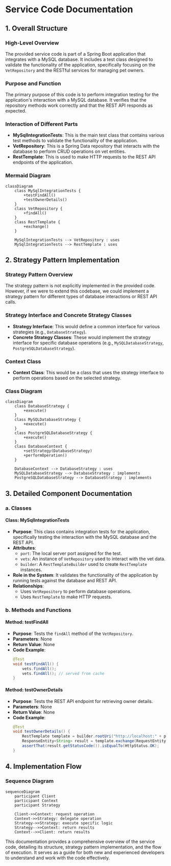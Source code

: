 # Service Code Documentation

## 1. Overall Structure

### High-Level Overview
The provided service code is part of a Spring Boot application that integrates with a MySQL database. It includes a test class designed to validate the functionality of the application, specifically focusing on the `VetRepository` and the RESTful services for managing pet owners.

### Purpose and Function
The primary purpose of this code is to perform integration testing for the application's interaction with a MySQL database. It verifies that the repository methods work correctly and that the REST API responds as expected.

### Interaction of Different Parts
- **MySqlIntegrationTests**: This is the main test class that contains various test methods to validate the functionality of the application.
- **VetRepository**: This is a Spring Data repository that interacts with the database to perform CRUD operations on vet entities.
- **RestTemplate**: This is used to make HTTP requests to the REST API endpoints of the application.

### Mermaid Diagram
```mermaid
classDiagram
    class MySqlIntegrationTests {
        +testFindAll()
        +testOwnerDetails()
    }
    class VetRepository {
        +findAll()
    }
    class RestTemplate {
        +exchange()
    }
    
    MySqlIntegrationTests --> VetRepository : uses
    MySqlIntegrationTests --> RestTemplate : uses
```

## 2. Strategy Pattern Implementation

### Strategy Pattern Overview
The strategy pattern is not explicitly implemented in the provided code. However, if we were to extend this codebase, we could implement a strategy pattern for different types of database interactions or REST API calls.

### Strategy Interface and Concrete Strategy Classes
- **Strategy Interface**: This would define a common interface for various strategies (e.g., `DatabaseStrategy`).
- **Concrete Strategy Classes**: These would implement the strategy interface for specific database operations (e.g., `MySQLDatabaseStrategy`, `PostgreSQLDatabaseStrategy`).

### Context Class
- **Context Class**: This would be a class that uses the strategy interface to perform operations based on the selected strategy.

### Class Diagram
```mermaid
classDiagram
    class DatabaseStrategy {
        +execute()
    }
    class MySQLDatabaseStrategy {
        +execute()
    }
    class PostgreSQLDatabaseStrategy {
        +execute()
    }
    class DatabaseContext {
        +setStrategy(DatabaseStrategy)
        +performOperation()
    }

    DatabaseContext --> DatabaseStrategy : uses
    MySQLDatabaseStrategy --> DatabaseStrategy : implements
    PostgreSQLDatabaseStrategy --> DatabaseStrategy : implements
```

## 3. Detailed Component Documentation

### a. Classes

#### Class: MySqlIntegrationTests
- **Purpose**: This class contains integration tests for the application, specifically testing the interaction with the MySQL database and the REST API.
- **Attributes**:
  - `port`: The local server port assigned for the test.
  - `vets`: An instance of `VetRepository` used to interact with the vet data.
  - `builder`: A `RestTemplateBuilder` used to create `RestTemplate` instances.
- **Role in the System**: It validates the functionality of the application by running tests against the database and REST API.
- **Relationships**: 
  - Uses `VetRepository` to perform database operations.
  - Uses `RestTemplate` to make HTTP requests.

### b. Methods and Functions

#### Method: testFindAll
- **Purpose**: Tests the `findAll` method of the `VetRepository`.
- **Parameters**: None
- **Return Value**: None
- **Code Example**:
  ```java
  @Test
  void testFindAll() {
      vets.findAll();
      vets.findAll(); // served from cache
  }
  ```

#### Method: testOwnerDetails
- **Purpose**: Tests the REST API endpoint for retrieving owner details.
- **Parameters**: None
- **Return Value**: None
- **Code Example**:
  ```java
  @Test
  void testOwnerDetails() {
      RestTemplate template = builder.rootUri("http://localhost:" + port).build();
      ResponseEntity<String> result = template.exchange(RequestEntity.get("/owners/1").build(), String.class);
      assertThat(result.getStatusCode()).isEqualTo(HttpStatus.OK);
  }
  ```

## 4. Implementation Flow

### Sequence Diagram
```mermaid
sequenceDiagram
    participant Client
    participant Context
    participant Strategy

    Client->>Context: request operation
    Context->>Strategy: delegate operation
    Strategy->>Strategy: execute specific logic
    Strategy-->>Context: return results
    Context-->>Client: return results
```

This documentation provides a comprehensive overview of the service code, detailing its structure, strategy pattern implementation, and the flow of execution. It serves as a guide for both new and experienced developers to understand and work with the code effectively.